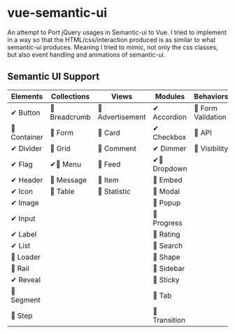# vue-semantic-ui

An attempt to Port jQuery usages in Semantic-ui to Vue. I tried to implement in a way so that the HTML/css/interaction produced is as similar to what semantic-ui produces. Meaning I tried to mimic, not only the css classes, but also event handling and animations of semantic-ui.

## Semantic UI Support

|    Elements     |   Collections   |      Views      |     Modules     |     Behaviors      |
|-----------------|-----------------|-----------------|-----------------|--------------------|
| ✔ Button        | 🚧 Breadcrumb    | 🚧 Advertisement | ✔ Accordion     | 🚧 Form Validation  |
| 🚧 Container     | 🚧 Form          | 🚧 Card          | ✔ Checkbox      | 🤞 API              |
| ✔ Divider       | 🚧 Grid          | 🚧 Comment       | ✔ Dimmer        | 🚧 Visibility       |
| ✔ Flag          | ✔🚧 Menu          | 🚧 Feed          | ✔🚧 Dropdown      |                    |
| ✔ Header        | 🚧 Message       | 🚧 Item          | 🚧 Embed         |                    |
| ✔ Icon          | 🚧 Table         | 🚧 Statistic     | 🚧 Modal         |                    |
| ✔ Image         |                 |                 | 🚧 Popup         |                    |
| ✔ Input         |                 |                 | 🚧 Progress      |                    |
| ✔ Label         |                 |                 | 🚧 Rating        |                    |
| ✔ List          |                 |                 | 🚧 Search        |                    |
| 🚧 Loader        |                 |                 | 🚧 Shape         |                    |
| 🚧 Rail          |                 |                 | 🚧 Sidebar       |                    |
| ✔ Reveal        |                 |                 | 🚧 Sticky        |                    |
| 🚧 Segment       |                 |                 | 🚧 Tab           |                    |
| 🚧 Step          |                 |                 | 🚧 Transition    |                    |
